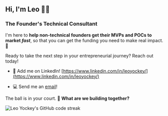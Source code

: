 ## Hi, I'm Leo 👋🏽

### The Founder's Technical Consultant

I'm here to **help non-technical founders get their MVPs and POCs to market _fast_**, so that you can get the funding you need to make real impact. 🚀

Ready to take the next step in your entrepreneurial journey? Reach out today!

- 🤝 Add me on LinkedIn! [https://www.linkedin.com/in/leoyockey/](https://www.linkedin.com/in/leoyockey/)

- 💻 Send me an [email](mailto:leo+githubreadme@leoyockey.com)!

The ball is in your court. 🏀 **What are we building together?**

<p><img align="center" src="https://github-readme-streak-stats.herokuapp.com/?user=leovolving&" alt="Leo Yockey's GitHub code streak" /></p>
